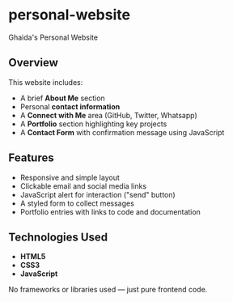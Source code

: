 
# personal-website
Ghaida's Personal Website


## Overview

This website includes:

- A brief **About Me** section
- Personal **contact information**
- A **Connect with Me** area (GitHub, Twitter, Whatsapp)
- A **Portfolio** section highlighting key projects
- A **Contact Form** with confirmation message using JavaScript


## Features

- Responsive and simple layout
- Clickable email and social media links
- JavaScript alert for interaction ("send" button)
- A styled form to collect messages
- Portfolio entries with links to code and documentation


## Technologies Used

- **HTML5**
- **CSS3**
- **JavaScript**

No frameworks or libraries used — just pure frontend code.




